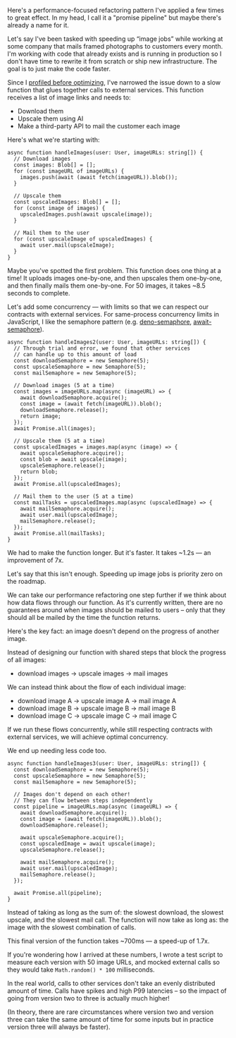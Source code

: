 Here's a performance-focused refactoring pattern I've applied a few times to great effect. In my head, I call it a "promise pipeline" but maybe there's already a name for it.

Let's say I've been tasked with speeding up “image jobs” while working at some company that mails framed photographs to customers every month. I'm working with code that already exists and is running in production so I don't have time to rewrite it from scratch or ship new infrastructure. The goal is to just make the code faster.

Since I [profiled before optimizing](http://wiki.c2.com/?ProfileBeforeOptimizing), I've narrowed the issue down to a slow function that glues together calls to external services. This function receives a list of image links and needs to:

- Download them
- Upscale them using AI
- Make a third-party API to mail the customer each image

Here's what we're starting with:

```tsx
async function handleImages(user: User, imageURLs: string[]) {
  // Download images
  const images: Blob[] = [];
  for (const imageURL of imageURLs) {
    images.push(await (await fetch(imageURL)).blob());
  }

  // Upscale them
  const upscaledImages: Blob[] = [];
  for (const image of images) {
    upscaledImages.push(await upscale(image));
  }

  // Mail them to the user
  for (const upscaleImage of upscaledImages) {
    await user.mail(upscaleImage);
  }
}
```

Maybe you've spotted the first problem. This function does one thing at a time! It uploads images one-by-one, and then upscales them one-by-one, and then finally mails them one-by-one. For 50 images, it takes ~8.5 seconds to complete.

Let's add some concurrency — with limits so that we can respect our contracts with external services. For same-process concurrency limits in JavaScript, I like the semaphore pattern (e.g. [deno-semaphore](https://deno.land/x/semaphore@v1.1.2), [await-semaphore](https://www.npmjs.com/package/await-semaphore)).

```tsx
async function handleImages2(user: User, imageURLs: string[]) {
  // Through trial and error, we found that other services
  // can handle up to this amount of load
  const downloadSemaphore = new Semaphore(5);
  const upscaleSemaphore = new Semaphore(5);
  const mailSemaphore = new Semaphore(5);

  // Download images (5 at a time)
  const images = imageURLs.map(async (imageURL) => {
    await downloadSemaphore.acquire();
    const image = (await fetch(imageURL)).blob();
    downloadSemaphore.release();
    return image;
  });
  await Promise.all(images);

  // Upscale them (5 at a time)
  const upscaledImages = images.map(async (image) => {
    await upscaleSemaphore.acquire();
    const blob = await upscale(image);
    upscaleSemaphore.release();
    return blob;
  });
  await Promise.all(upscaledImages);

  // Mail them to the user (5 at a time)
  const mailTasks = upscaledImages.map(async (upscaledImage) => {
    await mailSemaphore.acquire();
    await user.mail(upscaledImage);
    mailSemaphore.release();
  });
  await Promise.all(mailTasks);
}
```

We had to make the function longer. But it's faster. It takes ~1.2s — an improvement of 7x.

Let's say that this isn't enough. Speeding up image jobs is priority zero on the roadmap.

We can take our performance refactoring one step further if we think about how data flows through our function. As it's currently written, there are no guarantees around when images should be mailed to users – only that they should all be mailed by the time the function returns.

Here's the key fact: an image doesn't depend on the progress of another image.

Instead of designing our function with shared steps that block the progress of all images:

- download images → upscale images → mail images

We can instead think about the flow of each individual image:

- download image A → upscale image A → mail image A
- download image B → upscale image B → mail image B
- download image C → upscale image C → mail image C

If we run these flows concurrently, while still respecting contracts with external services, we will achieve optimal concurrency.

We end up needing less code too.

```tsx
async function handleImages3(user: User, imageURLs: string[]) {
  const downloadSemaphore = new Semaphore(5);
  const upscaleSemaphore = new Semaphore(5);
  const mailSemaphore = new Semaphore(5);

  // Images don't depend on each other!
  // They can flow between steps independently
  const pipeline = imageURLs.map(async (imageURL) => {
    await downloadSemaphore.acquire();
    const image = (await fetch(imageURL)).blob();
    downloadSemaphore.release();

    await upscaleSemaphore.acquire();
    const upscaledImage = await upscale(image);
    upscaleSemaphore.release();

    await mailSemaphore.acquire();
    await user.mail(upscaledImage);
    mailSemaphore.release();
  });

  await Promise.all(pipeline);
}
```

Instead of taking as long as the sum of: the slowest download, the slowest upscale, and the slowest mail call. The function will now take as long as: the image with the slowest combination of calls.

This final version of the function takes ~700ms — a speed-up of 1.7x.

If you're wondering how I arrived at these numbers, I wrote a test script to measure each version with 50 image URLs, and mocked external calls so they would take `Math.random() * 100` milliseconds.

In the real world, calls to other services don't take an evenly distributed amount of time. Calls have spikes and high P99 latencies – so the impact of going from version two to three is actually much higher!

(In theory, there are rare circumstances where version two and version three can take the same amount of time for some inputs but in practice version three will always be faster).